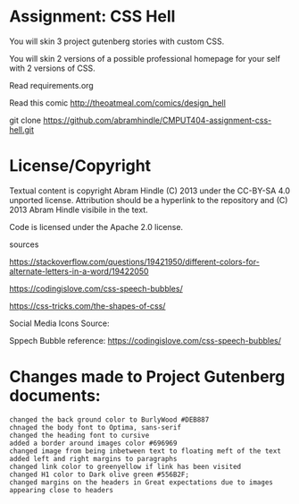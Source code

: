 Assignment: CSS Hell
====================

You will skin 3 project gutenberg stories with custom CSS.

You will skin 2 versions of a possible professional homepage for your
self with 2 versions of CSS.

Read requirements.org

Read this comic http://theoatmeal.com/comics/design_hell

git clone https://github.com/abramhindle/CMPUT404-assignment-css-hell.git

License/Copyright
=================

Textual content is copyright Abram Hindle (C) 2013 under the CC-BY-SA
4.0 unported license. Attribution should be a hyperlink to the
repository and (C) 2013 Abram Hindle visibile in the text.

Code is licensed under the Apache 2.0 license.

sources

https://stackoverflow.com/questions/19421950/different-colors-for-alternate-letters-in-a-word/19422050

https://codingislove.com/css-speech-bubbles/

https://css-tricks.com/the-shapes-of-css/

Social Media Icons Source: 

Sppech Bubble reference: https://codingislove.com/css-speech-bubbles/

Changes made to Project Gutenberg documents:
============================================

    changed the back ground color to BurlyWood #DEB887
    chnaged the body font to Optima, sans-serif
    changed the heading font to cursive
    added a border around images color #696969
    changed image from being inbetween text to floating meft of the text 
    added left and right margins to paragraphs
    changed link color to greenyellow if link has been visited
    changed H1 color to Dark olive green #556B2F;
    changed margins on the headers in Great expectations due to images appearing close to headers

